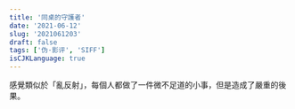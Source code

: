 ```yaml
---
title: '同桌的守護者'
date: '2021-06-12'
slug: '2021061203'
draft: false
tags: ['伪·影评', 'SIFF']
isCJKLanguage: true
---
```


感覺類似於「亂反射」，每個人都做了一件微不足道的小事，但是造成了嚴重的後果。

